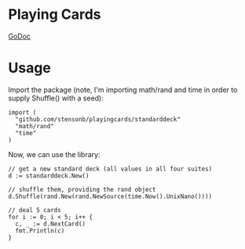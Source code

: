 # Playing Cards

[GoDoc](https://godoc.org/github.com/stensonb/playingcards)

# Usage

Import the package (note, I'm importing math/rand and time in order to supply Shuffle() with a seed):
```
import (
  "github.com/stensonb/playingcards/standarddeck"
  "math/rand"
  "time"
)
```

Now, we can use the library:
```
// get a new standard deck (all values in all four suites)
d := standarddeck.New()

// shuffle them, providing the rand object
d.Shuffle(rand.New(rand.NewSource(time.Now().UnixNano())))

// deal 5 cards
for i := 0; i < 5; i++ {
  c, _ := d.NextCard()
  fmt.Println(c)
}
```
